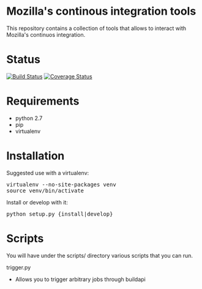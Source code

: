 Mozilla's continous integration tools
=====================================

This repository contains a collection of tools that allows to interact with Mozilla's continuos integration.

Status
======

[![Build Status](https://travis-ci.org/armenzg/mozilla_ci_tools.svg?branch=maste)](https://travis-ci.org/mozilla/mozregression)
[![Coverage Status](https://coveralls.io/repos/armenzg/mozilla_ci_tools/badge.svg)](https://coveralls.io/r/armenzg/mozilla_ci_tools)

Requirements
============
* python 2.7
* pip
* virtualenv

Installation
============
Suggested use with a virtualenv:
<pre>
virtualenv --no-site-packages venv
source venv/bin/activate
</pre>

Install or develop with it:
<pre>
python setup.py {install|develop}
</pre>

Scripts
=======
You will have under the scripts/ directory various scripts that you can run.

trigger.py
* Allows you to trigger arbitrary jobs through buildapi
